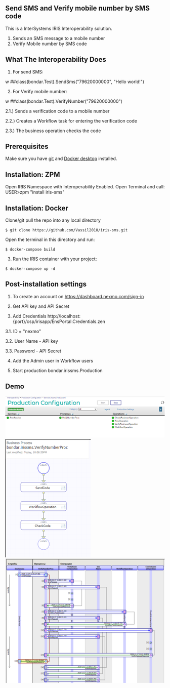 ## Send SMS and Verify mobile number by SMS code
This is a InterSystems IRIS Interoperability solution.
1) Sends an SMS message to a mobile number
2) Verify Mobile number by SMS code

## What The Interoperability Does

1) For send SMS:

w ##class(bondar.Test).SendSms("79620000000", "Hello world!")

2) For Verify mobile number:

w ##class(bondar.Test).VerifyNumber("79620000000")

2.1.) Sends a verification code to a mobile number

2.2.) Creates a Workflow task for entering the verification code 

2.3.) The business operation checks the code




## Prerequisites
Make sure you have [git](https://git-scm.com/book/en/v2/Getting-Started-Installing-Git) and [Docker desktop](https://www.docker.com/products/docker-desktop) installed.

## Installation: ZPM
Open IRIS Namespace with Interoperability Enabled. Open Terminal and call: USER>zpm "install iris-sms"

## Installation: Docker
Clone/git pull the repo into any local directory

```
$ git clone https://github.com/Vassil2010/iris-sms.git
```

Open the terminal in this directory and run:

```
$ docker-compose build
```

3. Run the IRIS container with your project:

```
$ docker-compose up -d
```



## Post-installation settings

1. To create an account on https://dashboard.nexmo.com/sign-in

2. Get API key and API Secret

3. Add Credentials  http://localhost:{port}/csp/irisapp/EnsPortal.Credentials.zen

3.1. ID = "nexmo"

3.2. User Name - API key

3.3. Password - API Secret

4. Add the Admin user in Workflow users

5. Start production bondar.irissms.Production

## Demo

<img src="https://github.com/Vassil2010/iris-sms/blob/master/misc/production.png">

<img  src="https://github.com/Vassil2010/iris-sms/blob/master/misc/business-process.png">

<img  src="https://github.com/Vassil2010/iris-sms/blob/master/misc/visualtrace.png">

